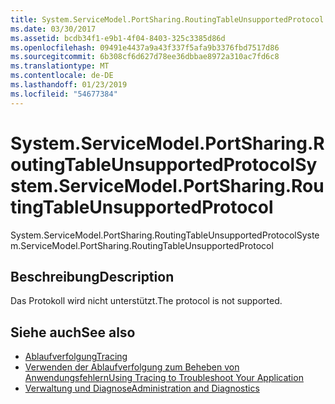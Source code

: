 ```yaml
---
title: System.ServiceModel.PortSharing.RoutingTableUnsupportedProtocol
ms.date: 03/30/2017
ms.assetid: bcdb34f1-e9b1-4f04-8403-325c3385d86d
ms.openlocfilehash: 09491e4437a9a43f337f5afa9b3376fbd7517d86
ms.sourcegitcommit: 6b308cf6d627d78ee36dbbae8972a310ac7fd6c8
ms.translationtype: MT
ms.contentlocale: de-DE
ms.lasthandoff: 01/23/2019
ms.locfileid: "54677384"
---
```

# <a name="systemservicemodelportsharingroutingtableunsupportedprotocol"></a><span data-ttu-id="410b9-102">System.ServiceModel.PortSharing.RoutingTableUnsupportedProtocol</span><span class="sxs-lookup"><span data-stu-id="410b9-102">System.ServiceModel.PortSharing.RoutingTableUnsupportedProtocol</span></span>
<span data-ttu-id="410b9-103">System.ServiceModel.PortSharing.RoutingTableUnsupportedProtocol</span><span class="sxs-lookup"><span data-stu-id="410b9-103">System.ServiceModel.PortSharing.RoutingTableUnsupportedProtocol</span></span>  
  
## <a name="description"></a><span data-ttu-id="410b9-104">Beschreibung</span><span class="sxs-lookup"><span data-stu-id="410b9-104">Description</span></span>  
 <span data-ttu-id="410b9-105">Das Protokoll wird nicht unterstützt.</span><span class="sxs-lookup"><span data-stu-id="410b9-105">The protocol is not supported.</span></span>  
  
## <a name="see-also"></a><span data-ttu-id="410b9-106">Siehe auch</span><span class="sxs-lookup"><span data-stu-id="410b9-106">See also</span></span>
- [<span data-ttu-id="410b9-107">Ablaufverfolgung</span><span class="sxs-lookup"><span data-stu-id="410b9-107">Tracing</span></span>](../../../../../docs/framework/wcf/diagnostics/tracing/index.md)
- [<span data-ttu-id="410b9-108">Verwenden der Ablaufverfolgung zum Beheben von Anwendungsfehlern</span><span class="sxs-lookup"><span data-stu-id="410b9-108">Using Tracing to Troubleshoot Your Application</span></span>](../../../../../docs/framework/wcf/diagnostics/tracing/using-tracing-to-troubleshoot-your-application.md)
- [<span data-ttu-id="410b9-109">Verwaltung und Diagnose</span><span class="sxs-lookup"><span data-stu-id="410b9-109">Administration and Diagnostics</span></span>](../../../../../docs/framework/wcf/diagnostics/index.md)
